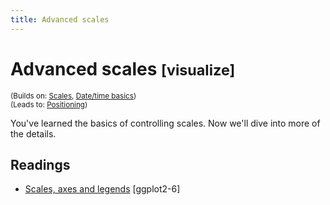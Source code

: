 ```yaml
---
title: Advanced scales
---
```


<!-- Generated automatically from vis-scales-2.yml. Do not edit by hand -->

# Advanced scales <small class='visualize'>[visualize]</small>
<small>(Builds on: [Scales](vis-scales.md), [Date/time basics](datetime-basics.md))</small>  
<small>(Leads to: [Positioning](vis-position.md))</small>

You've learned the basics of controlling scales. Now we'll dive into more
of the details.

## Readings

  * [Scales, axes and legends](https://link-springer-com.stanford.idm.oclc.org/chapter/10.1007/978-3-319-24277-4_6) [ggplot2-6]


